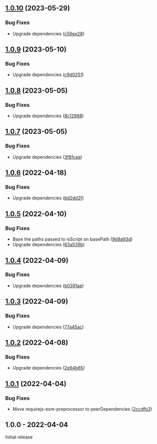 ## [1.0.10](https://github.com/prantlf/karma-requirejs-esm-preprocessor/compare/v1.0.9...v1.0.10) (2023-05-29)


### Bug Fixes

* Upgrade dependencies ([c59ee28](https://github.com/prantlf/karma-requirejs-esm-preprocessor/commit/c59ee28f9641df3aaad3f08bf5bd03e45e4283c6))

## [1.0.9](https://github.com/prantlf/karma-requirejs-esm-preprocessor/compare/v1.0.8...v1.0.9) (2023-05-10)


### Bug Fixes

* Upgrade dependencies ([c9d0251](https://github.com/prantlf/karma-requirejs-esm-preprocessor/commit/c9d025100a8096cb86fdbc41de150fdf2c251234))

## [1.0.8](https://github.com/prantlf/karma-requirejs-esm-preprocessor/compare/v1.0.7...v1.0.8) (2023-05-05)


### Bug Fixes

* Upgrade dependencies ([8c12988](https://github.com/prantlf/karma-requirejs-esm-preprocessor/commit/8c129880030f1055f8d9491381b8470824473101))

## [1.0.7](https://github.com/prantlf/karma-requirejs-esm-preprocessor/compare/v1.0.6...v1.0.7) (2023-05-05)


### Bug Fixes

* Upgrade dependencies ([3f8fcea](https://github.com/prantlf/karma-requirejs-esm-preprocessor/commit/3f8fcea28bfef1b5ab64b91b81ecc1a415930aa0))

## [1.0.6](https://github.com/prantlf/karma-requirejs-esm-preprocessor/compare/v1.0.5...v1.0.6) (2022-04-18)


### Bug Fixes

* Upgrade dependencies ([bd2dd2f](https://github.com/prantlf/karma-requirejs-esm-preprocessor/commit/bd2dd2fbbbf44c78069ac67860559e0ef8b8d820))

## [1.0.5](https://github.com/prantlf/karma-requirejs-esm-preprocessor/compare/v1.0.4...v1.0.5) (2022-04-10)


### Bug Fixes

* Base the paths passed to isScript on basePath ([9d8a93d](https://github.com/prantlf/karma-requirejs-esm-preprocessor/commit/9d8a93de095a528b493bfce51798cb76fb7b4a30))
* Upgrade dependencies ([63a539b](https://github.com/prantlf/karma-requirejs-esm-preprocessor/commit/63a539b11c2bb2ea9978be62c4e0b7955a115b16))

## [1.0.4](https://github.com/prantlf/karma-requirejs-esm-preprocessor/compare/v1.0.3...v1.0.4) (2022-04-09)


### Bug Fixes

* Upgrade dependencies ([b0391ae](https://github.com/prantlf/karma-requirejs-esm-preprocessor/commit/b0391aeefd7c090880dfca260bef7c5655141f04))

## [1.0.3](https://github.com/prantlf/karma-requirejs-esm-preprocessor/compare/v1.0.2...v1.0.3) (2022-04-09)


### Bug Fixes

* Upgrade dependencies ([77a45ac](https://github.com/prantlf/karma-requirejs-esm-preprocessor/commit/77a45ac94c53e72fec437970ef52358cbc41756b))

## [1.0.2](https://github.com/prantlf/karma-requirejs-esm-preprocessor/compare/v1.0.1...v1.0.2) (2022-04-08)


### Bug Fixes

* Upgrade dependencies ([2e94b65](https://github.com/prantlf/karma-requirejs-esm-preprocessor/commit/2e94b65fa888d16b0d265865db21065166b9bceb))

## [1.0.1](https://github.com/prantlf/karma-requirejs-esm-preprocessor/compare/v1.0.0...v1.0.1) (2022-04-04)


### Bug Fixes

* Move requirejs-esm-preprocessor to peerDependencies ([2ccdfb3](https://github.com/prantlf/karma-requirejs-esm-preprocessor/commit/2ccdfb36615459decd882f5eef305d7e10f45a3d))

## 1.0.0 - 2022-04-04

Initial release
